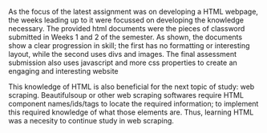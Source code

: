 As the focus of the latest assignment was on developing a HTML webpage, the weeks leading up to it were focussed on developing the knowledge necessary. 
The provided html documents were the pieces of classword submitted in Weeks 1 and 2 of the semester. As shown, the documents show a clear progression in skill; the first has no formatting or interesting layout, while the second uses divs and images. The final assessment submission also uses javascript and more css properties to create an engaging and interesting website

This knowledge of HTML is also beneficial for the next topic of study: web scraping. Beautifulsoup or other web scraping softwares require HTML component names/ids/tags to locate the required information; to implement this required knowledge of what those elements are. Thus, learning HTML was a necesity to continue study in web scraping. 
